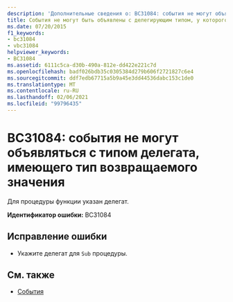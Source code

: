 ```yaml
---
description: 'Дополнительные сведения о: BC31084: события не могут объявляться с типом делегата, имеющего тип возвращаемого значения'
title: События не могут быть объявлены с делегирующим типом, у которого есть возвращаемый тип
ms.date: 07/20/2015
f1_keywords:
- bc31084
- vbc31084
helpviewer_keywords:
- BC31084
ms.assetid: 6111c5ca-d30b-490a-812e-dd422e221c7d
ms.openlocfilehash: badf026bdb35c0305384d279b606f2721827c6e4
ms.sourcegitcommit: ddf7edb67715a5b9a45e3dd44536dabc153c1de0
ms.translationtype: MT
ms.contentlocale: ru-RU
ms.lasthandoff: 02/06/2021
ms.locfileid: "99796435"
---
```

# <a name="bc31084-events-cannot-be-declared-with-a-delegate-type-that-has-a-return-type"></a>BC31084: события не могут объявляться с типом делегата, имеющего тип возвращаемого значения

Для процедуры функции указан делегат.

 **Идентификатор ошибки:** BC31084

## <a name="to-correct-this-error"></a>Исправление ошибки

- Укажите делегат для `Sub` процедуры.

## <a name="see-also"></a>См. также

- [События](../../programming-guide/language-features/events/index.md)
